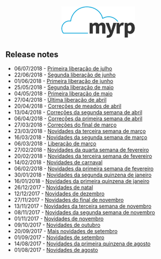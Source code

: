 <div class="hide">
<p align="center">
  <img width="200" src="../logo.png" alt="Logo do myrp">
  <br>
</p>

## Release notes
</div>

<div class="articles">
  
- 06/07/2018 - [Primeira liberação de julho](./docs/18.07.01.md)
- 22/06/2018 - [Segunda liberação de junho](./docs/18.06.02.md)
- 01/06/2018 - [Primeira liberação de junho](./docs/18.06.01.md)
- 25/05/2018 - [Segunda liberação de maio](./docs/18.05.02.md)
- 04/05/2018 - [Primeira liberação de maio](./docs/18.05.01.md)
- 27/04/2018 - [Última liberação de abril](./docs/18.04.04.md)
- 20/04/2018 - [Correções de meados de abril](./docs/18.04.03.md)
- 13/04/2018 - [Correções da segunda semana de abril](./docs/18.04.02.md)
- 06/04/2018 - [Correções da primeira semana de abril](./docs/18.04.01.md)
- 27/03/2018 - [Correções do final de março](./docs/18.03.04.md)
- 23/03/2018 - [Novidades da terceira semana de março](./docs/18.03.03.md)
- 16/03/2018 - [Novidades da segunda semana de março](./docs/18.03.02.md)
- 06/03/2018 - [Liberação de março](./docs/18.03.01.md)
- 27/02/2018 - [Novidades da quarta semana de fevereiro](./docs/18.02.04.md)
- 20/02/2018 - [Novidades da terceira semana de fevereiro](./docs/18.02.03.md)
- 14/02/2018 - [Novidades de carnaval](./docs/18.02.02.md)
- 06/02/2018 - [Novidades da primeira semana de fevereiro](./docs/18.02.01.md)
- 30/01/2018 - [Novidades da segunda quinzena de janeiro](./docs/18.01.02.md)
- 16/01/2018 - [Novidades da primeira quinzena de janeiro](./docs/18.01.01.md)
- 26/12/2017 - [Novidades de natal](./docs/17.12.02.md)
- 12/12/2017 - [Novidades de dezembro](./docs/17.12.01.md)
- 27/11/2017 - [Novidades do final de novembro](./docs/17.11.04.md)
- 13/11/2017 - [Novidades da terceira semana de novembro](./docs/17.11.03.md)
- 08/11/2017 - [Novidades da segunda semana de novembro](./docs/17.11.02.md)
- 01/11/2017 - [Novidades de novembro](./docs/17.11.01.md)
- 09/10/2017 - [Novidades de outubro](./docs/17.10.01.md)
- 20/09/2017 - [Mais novidades de setembro](./docs/17.09.02.md)
- 01/09/2017 - [Novidades de setembro](./docs/17.09.01.md)
- 14/08/2017 - [Novidades da primeira quinzena de agosto](./docs/17.08.02.md)
- 01/08/2017 - [Novidades de agosto](./docs/17.08.01.md)
</div>

